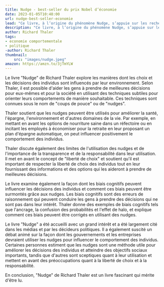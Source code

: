 ```yaml
---
title: Nudge - best-seller du prix Nobel d’économie
date: 2023-01-05T10:48:00
url: nudge-best-seller-economie
lead: "Ce livre, à l’origine du phénomène Nudge, s’appuie sur les recherches comportementales les plus poussées pour prendre de meilleures décisions. Il engage le lecteur à changer fondamentalement sa façon de penser, tout en préservant sa liberté de choix."
description: "Ce livre, à l’origine du phénomène Nudge, s’appuie sur les recherches comportementales les plus poussées pour prendre de meilleures décisions. Il engage le lecteur à changer fondamentalement sa façon de penser, tout en préservant sa liberté de choix."
author: Richard Thaler 
tags: 
- economie comportementale
- politique
-author: Richard Thaler
thumbnail: 
    src: "images/nudge.jpeg"
amazon: https://amzn.to/3jTmYLW
---
```


Le livre "Nudge" de Richard Thaler explore les manières dont les choix et les décisions des individus sont influencés par leur environnement. Selon Thaler, il est possible d'aider les gens à prendre de meilleures décisions pour eux-mêmes et pour la société en utilisant des techniques subtiles pour orienter leurs comportements de manière souhaitable. Ces techniques sont connues sous le nom de "coups de pouce" ou de "nudges".

Thaler soutient que les nudges peuvent être utilisés pour améliorer la santé, l'épargne, l'environnement et d'autres domaines de la vie. Par exemple, en mettant en avant les options de nourriture saine dans un réfectoire ou en incitant les employés à économiser pour la retraite en leur proposant un plan d'épargne automatique, on peut influencer positivement le comportement des individus.

Thaler discute également des limites de l'utilisation des nudges et de l'importance de la transparence et de la responsabilité dans leur utilisation. Il met en avant le concept de "liberté de choix" et soutient qu'il est important de respecter la liberté de choix des individus tout en leur fournissant des informations et des options qui les aideront à prendre de meilleures décisions.

Le livre examine également la façon dont les biais cognitifs peuvent influencer les décisions des individus et comment ces biais peuvent être surmontés grâce aux nudges. Les biais cognitifs sont des erreurs de raisonnement qui peuvent conduire les gens à prendre des décisions qui ne sont pas dans leur intérêt. Thaler donne des exemples de biais cognitifs tels que l'ancrage, la confusion des probabilités et l'effet de halo, et explique comment ces biais peuvent être corrigés en utilisant des nudges.

Le livre "Nudge" a été accueilli avec un grand intérêt et a été largement cité dans les médias et par les décideurs politiques. Il a également suscité un débat animé sur la façon dont les gouvernements et les entreprises devraient utiliser les nudges pour influencer le comportement des individus. Certaines personnes estiment que les nudges sont une méthode utile pour améliorer les décisions des individus et atteindre des objectifs sociaux importants, tandis que d'autres sont sceptiques quant à leur utilisation et mettent en avant des préoccupations quant à la liberté de choix et à la responsabilité.

En conclusion, "Nudge" de Richard Thaler est un livre fascinant qui mérite d'être lu.